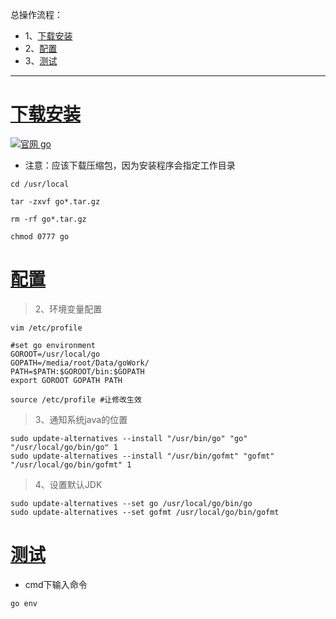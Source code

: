 总操作流程：
- 1、[下载安装](#go-01)
- 2、[配置](#go-02)
- 3、[测试](#go-03)

***
# <a name="go-01" href="#" >下载安装</a>

[![](https://img.shields.io/badge/官网-go-red.svg "官网 go")](https://golang.google.cn/dl/)

- 注意：应该下载压缩包，因为安装程序会指定工作目录

```
cd /usr/local

tar -zxvf go*.tar.gz

rm -rf go*.tar.gz

chmod 0777 go
```

# <a name="go-02" href="#" >配置</a>

> 2、环境变量配置

```
vim /etc/profile
```

```shell
#set go environment
GOROOT=/usr/local/go
GOPATH=/media/root/Data/goWork/
PATH=$PATH:$GOROOT/bin:$GOPATH
export GOROOT GOPATH PATH
```

```shell
source /etc/profile #让修改生效
```

> 3、通知系统java的位置

```shell
sudo update-alternatives --install "/usr/bin/go" "go" "/usr/local/go/bin/go" 1
sudo update-alternatives --install "/usr/bin/gofmt" "gofmt" "/usr/local/go/bin/gofmt" 1
```

> 4、设置默认JDK

```shell
sudo update-alternatives --set go /usr/local/go/bin/go
sudo update-alternatives --set gofmt /usr/local/go/bin/gofmt
```

# <a name="go-03" href="#" >测试</a>

- cmd下输入命令

```c
go env
```
